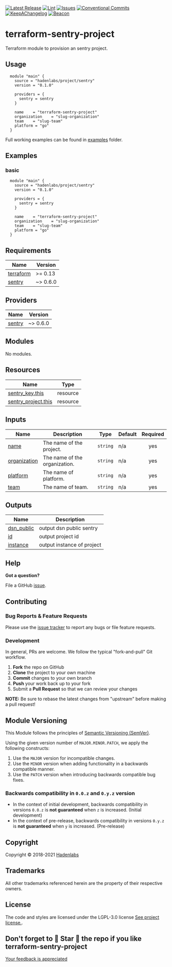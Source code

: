 <!--


  ** DO NOT EDIT THIS FILE
  **
  ** 1) Make all changes to `README.yaml`
  ** 2) Run`make readme` to rebuild this file.
  **
  ** (We maintain HUNDREDS of open source projects. This is how we maintain our sanity.)
  **


  -->

[![Latest Release](https://img.shields.io/github/release/hadenlabs/terraform-sentry-project)](https://github.com/hadenlabs/terraform-sentry-project/releases) [![Lint](https://img.shields.io/github/workflow/status/hadenlabs/terraform-sentry-project/lint-code)](https://github.com/hadenlabs/terraform-sentry-project/actions) [![Issues](https://img.shields.io/github/issues/hadenlabs/terraform-sentry-project)](https://github.com/hadenlabs/terraform-sentry-project/issues) [![Conventional Commits](https://img.shields.io/badge/Conventional%20Commits-1.0.0-yellow)](https://conventionalcommits.org) [![KeepAChangelog](https://img.shields.io/badge/Keep%20A%20Changelog-1.0.0-%23E05735)](https://keepachangelog.com) [![Beacon](https://ga-beacon.appspot.com/G-MZEK48EGE8/terraform-sentry-project/readme)](https://github.com/hadenlabs/terraform-sentry-project)

# terraform-sentry-project

Terraform module to provision an sentry project.

## Usage

```hcl
  module "main" {
    source = "hadenlabs/project/sentry"
    version = "0.1.0"

    providers = {
      sentry = sentry
    }

    name    = "terraform-sentry-project"
    organization    = "slug-organization"
    team    = "slug-team"
    platform = "go"
  }
```

Full working examples can be found in [examples](./examples) folder.

## Examples

### basic

```hcl
  module "main" {
    source = "hadenlabs/project/sentry"
    version = "0.1.0"

    providers = {
      sentry = sentry
    }

    name    = "terraform-sentry-project"
    organization    = "slug-organization"
    team    = "slug-team"
    platform = "go"
  }
```

 <!-- BEGIN_TF_DOCS -->

## Requirements

| Name                                                                     | Version  |
| ------------------------------------------------------------------------ | -------- |
| <a name="requirement_terraform"></a> [terraform](#requirement_terraform) | >= 0.13  |
| <a name="requirement_sentry"></a> [sentry](#requirement_sentry)          | ~> 0.6.0 |

## Providers

| Name                                                      | Version  |
| --------------------------------------------------------- | -------- |
| <a name="provider_sentry"></a> [sentry](#provider_sentry) | ~> 0.6.0 |

## Modules

No modules.

## Resources

| Name | Type |
| --- | --- |
| [sentry_key.this](https://registry.terraform.io/providers/jianyuan/sentry/latest/docs/resources/key) | resource |
| [sentry_project.this](https://registry.terraform.io/providers/jianyuan/sentry/latest/docs/resources/project) | resource |

## Inputs

| Name | Description | Type | Default | Required |
| --- | --- | --- | --- | :-: |
| <a name="input_name"></a> [name](#input_name) | The name of the project. | `string` | n/a | yes |
| <a name="input_organization"></a> [organization](#input_organization) | The name of the organization. | `string` | n/a | yes |
| <a name="input_platform"></a> [platform](#input_platform) | The name of platform. | `string` | n/a | yes |
| <a name="input_team"></a> [team](#input_team) | The name of team. | `string` | n/a | yes |

## Outputs

| Name                                                              | Description                |
| ----------------------------------------------------------------- | -------------------------- |
| <a name="output_dsn_public"></a> [dsn_public](#output_dsn_public) | output dsn public sentry   |
| <a name="output_id"></a> [id](#output_id)                         | output project id          |
| <a name="output_instance"></a> [instance](#output_instance)       | output instance of project |

<!-- END_TF_DOCS -->

## Help

**Got a question?**

File a GitHub [issue](https://github.com/hadenlabs/terraform-sentry-project/issues).

## Contributing

### Bug Reports & Feature Requests

Please use the [issue tracker](https://github.com/hadenlabs/terraform-sentry-project/issues) to report any bugs or file feature requests.

### Development

In general, PRs are welcome. We follow the typical "fork-and-pull" Git workflow.

1.  **Fork** the repo on GitHub
2.  **Clone** the project to your own machine
3.  **Commit** changes to your own branch
4.  **Push** your work back up to your fork
5.  Submit a **Pull Request** so that we can review your changes

**NOTE:** Be sure to rebase the latest changes from "upstream" before making a pull request!

## Module Versioning

This Module follows the principles of [Semantic Versioning (SemVer)](https://semver.org/).

Using the given version number of `MAJOR.MINOR.PATCH`, we apply the following constructs:

1. Use the `MAJOR` version for incompatible changes.
1. Use the `MINOR` version when adding functionality in a backwards compatible manner.
1. Use the `PATCH` version when introducing backwards compatible bug fixes.

### Backwards compatibility in `0.0.z` and `0.y.z` version

- In the context of initial development, backwards compatibility in versions `0.0.z` is **not guaranteed** when `z` is increased. (Initial development)
- In the context of pre-release, backwards compatibility in versions `0.y.z` is **not guaranteed** when `y` is increased. (Pre-release)

## Copyright

Copyright © 2018-2021 [Hadenlabs](https://hadenlabs.com)

## Trademarks

All other trademarks referenced herein are the property of their respective owners.

## License

The code and styles are licensed under the LGPL-3.0 license [See project license.](LICENSE).

## Don't forget to 🌟 Star 🌟 the repo if you like terraform-sentry-project

[Your feedback is appreciated](https://github.com/hadenlabs/terraform-sentry-project/issues)
